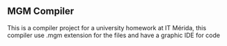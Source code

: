 ## MGM Compiler

This is a compiler project for a university homework at IT Mérida, this compiler use .mgm extension for the files and have a graphic IDE for code
